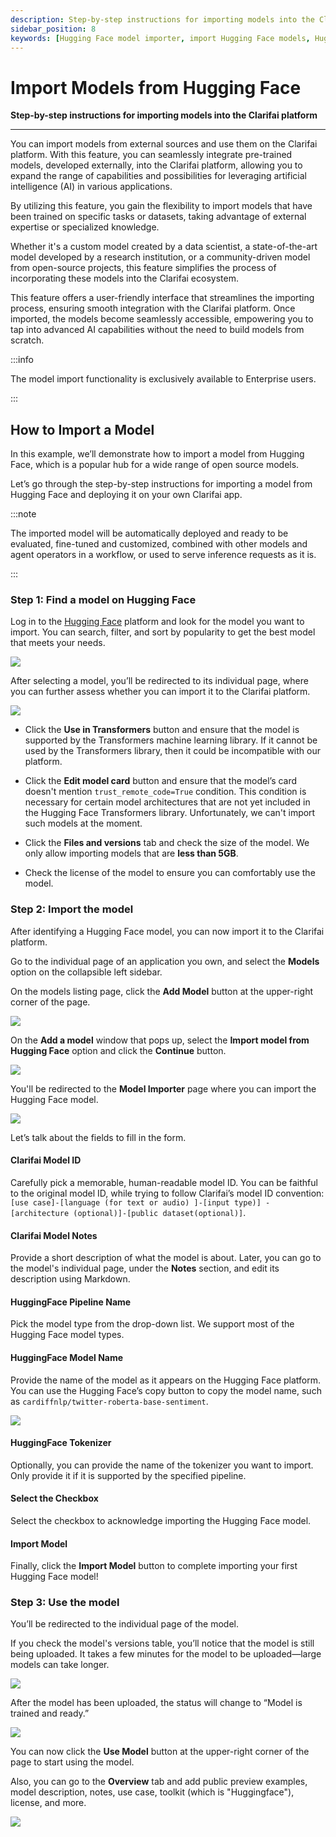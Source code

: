 ```yaml
---
description: Step-by-step instructions for importing models into the Clarifai platform
sidebar_position: 8
keywords: [Hugging Face model importer, import Hugging Face models, Hugging Face to Clarifai, HF model importer, integrate Hugging Face models, Hugging Face model, import guide, Clarifai HF model importer, AI model import, machine learning model import, Hugging Face model integration, Clarifai model integration, importing AI models Hugging Face model deployment, Clarifai import tool, deep learning model import]
---
```


# Import Models from Hugging Face

**Step-by-step instructions for importing models into the Clarifai platform**
<hr />

You can import models from external sources and use them on the Clarifai platform. With this feature, you can seamlessly integrate pre-trained models, developed externally, into the Clarifai platform, allowing you to expand the range of capabilities and possibilities for leveraging artificial intelligence (AI) in various applications.

By utilizing this feature, you gain the flexibility to import models that have been trained on specific tasks or datasets, taking advantage of external expertise or specialized knowledge.

Whether it's a custom model created by a data scientist, a state-of-the-art model developed by a research institution, or a community-driven model from open-source projects, this feature simplifies the process of incorporating these models into the Clarifai ecosystem.

This feature offers a user-friendly interface that streamlines the importing process, ensuring smooth integration with the Clarifai platform. Once imported, the models become seamlessly accessible, empowering you to tap into advanced AI capabilities without the need to build models from scratch.

:::info

The model import functionality is exclusively available to Enterprise users. 

:::

## How to Import a Model 

In this example, we’ll demonstrate how to import a model from Hugging Face, which is a popular hub for a wide range of open source models.

Let’s go through the step-by-step instructions for importing a model from Hugging Face and deploying it on your own Clarifai app. 

:::note

The imported model will be automatically deployed and ready to be evaluated, fine-tuned and customized, combined with other models and agent operators in a workflow, or used to serve inference requests as it is. 

:::

### Step 1: Find a model on Hugging Face

Log in to the [Hugging Face](https://huggingface.co/models) platform and look for the model you want to import. You can search, filter, and sort by popularity  to get the best model that meets your needs. 
 
 ![](/img/model-importer/model_importer-1.png)

After selecting a model, you’ll be redirected to its individual page, where you can further assess whether you can import it to the Clarifai platform.  

 ![](/img/model-importer/model_importer-2.png)

- Click the **Use in Transformers** button and ensure that the model is supported by the Transformers machine learning library. If it cannot be used by the Transformers library, then it could be incompatible with our platform. 

- Click the **Edit model card** button and ensure that the model’s card doesn't mention `trust_remote_code=True` condition. This condition is necessary for certain model architectures that are not yet included in the Hugging Face Transformers library. Unfortunately, we can't import such models at the moment. 

- Click the **Files and versions** tab and check the size of the model. We only allow importing models that are **less than 5GB**. 

- Check the license of the model to ensure you can comfortably use the model.  

### Step 2: Import the model

After identifying a Hugging Face model, you can now import it to the Clarifai platform.

Go to the individual page of an application you own, and select the **Models** option on the collapsible left sidebar. 

On the models listing page, click the **Add Model** button at the upper-right corner of the page.

![](/img/model-importer/model_importer-3.png)

On the **Add a model** window that pops up, select the **Import model from Hugging Face** option and click the **Continue** button. 

 ![](/img/model-importer/model_importer-5.png)

You'll be redirected to the **Model Importer** page where you can import the Hugging Face model. 

 ![](/img/model-importer/model_importer-4.png)

Let’s talk about the fields to fill in the form. 

#### Clarifai Model ID

Carefully pick a memorable, human-readable model ID. You can be faithful to the original model ID, while trying to follow Clarifai’s model ID convention: `[use case]-[language (for text or audio) ]-[input type)] -[architecture (optional)]-[public dataset(optional)]`.

#### Clarifai Model Notes

Provide a short description of what the model is about. Later, you can go to the model's individual page, under the **Notes** section, and edit its description using Markdown.

#### HuggingFace Pipeline Name

Pick the model type from the drop-down list. We support most of the Hugging Face model types. 

#### HuggingFace Model Name

Provide the name of the model as it appears on the Hugging Face platform. You can use the Hugging Face’s copy button to copy the model name, such as `cardiffnlp/twitter-roberta-base-sentiment`.

 ![](/img/model-importer/model_importer-10.png)

#### HuggingFace Tokenizer

Optionally, you can provide the name of the tokenizer you want to import. Only provide it if it is supported by the specified pipeline. 

#### Select the Checkbox

Select the checkbox to acknowledge importing the Hugging Face model. 

#### Import Model

Finally, click the **Import Model** button to complete importing your first Hugging Face model!

### Step 3: Use the model

You’ll be redirected to the individual page of the model. 

If you check the model's versions table, you’ll notice that the model is still being uploaded. It takes a few minutes for the model to be uploaded—large models can take longer. 
 
![](/img/model-importer/model_importer-6.png)

After the model has been uploaded, the status will change to “Model is trained and ready.”

 ![](/img/model-importer/model_importer-8.png)

You can now click the **Use Model** button at the upper-right corner of the page to start using the model. 

Also, you can go to the **Overview** tab and add public preview examples, model description, notes, use case, toolkit (which is "Huggingface"), license, and more. 

 ![](/img/model-importer/model_importer-9.png)



